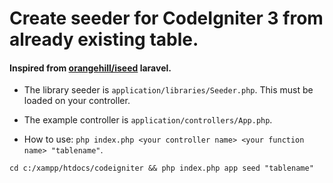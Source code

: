 # Create seeder for CodeIgniter 3 from already existing table.

#### Inspired from [orangehill/iseed](https://github.com/orangehill/iseed) laravel.

- The library seeder is `application/libraries/Seeder.php`. This must be loaded on your controller.

- The example controller is `application/controllers/App.php`.

- How to use: `php index.php <your controller name> <your function name> "tablename"`.
```
cd c:/xampp/htdocs/codeigniter && php index.php app seed "tablename"
```
